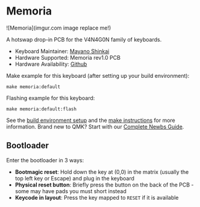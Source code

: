 # Memoria

![Memoria](imgur.com image replace me!)

A hotswap drop-in PCB for the V4N4G0N family of keyboards.

* Keyboard Maintainer: [Mayano Shinkai](https://github.com/mayanoshinkai)
* Hardware Supported: Memoria rev1.0 PCB
* Hardware Availability: [Github](https://github.com/mayanoshinkai/Memoria)

Make example for this keyboard (after setting up your build environment):

    make memoria:default

Flashing example for this keyboard:

    make memoria:default:flash

See the [build environment setup](https://docs.qmk.fm/#/getting_started_build_tools) and the [make instructions](https://docs.qmk.fm/#/getting_started_make_guide) for more information. Brand new to QMK? Start with our [Complete Newbs Guide](https://docs.qmk.fm/#/newbs).

## Bootloader

Enter the bootloader in 3 ways:

* **Bootmagic reset**: Hold down the key at (0,0) in the matrix (usually the top left key or Escape) and plug in the keyboard
* **Physical reset button**: Briefly press the button on the back of the PCB - some may have pads you must short instead
* **Keycode in layout**: Press the key mapped to `RESET` if it is available
